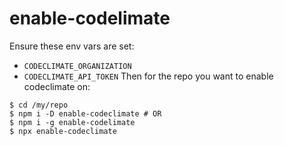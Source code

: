 # enable-codelimate
Ensure these env vars are set:
- `CODECLIMATE_ORGANIZATION`
- `CODECLIMATE_API_TOKEN`
Then for the repo you want to enable codeclimate on:
```shell
$ cd /my/repo
$ npm i -D enable-codeclimate # OR
$ npm i -g enable-codelimate
$ npx enable-codeclimate
```
